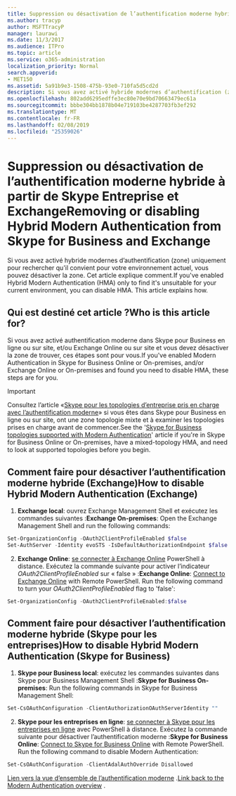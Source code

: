 ```yaml
---
title: Suppression ou désactivation de l’authentification moderne hybride à partir de Skype Entreprise et Exchange
ms.author: tracyp
author: MSFTTracyP
manager: laurawi
ms.date: 11/3/2017
ms.audience: ITPro
ms.topic: article
ms.service: o365-administration
localization_priority: Normal
search.appverid:
- MET150
ms.assetid: 5a91b9e3-1508-475b-93e0-710fa5d5cd2d
description: Si vous avez activé hybride modernes d’authentification (zone) uniquement pour rechercher qu'il convient pour votre environnement actuel, vous pouvez désactiver la zone. Cet article explique comment.
ms.openlocfilehash: 802add6295edffe3ec80e70e9bd70663479ec61a
ms.sourcegitcommit: bbbe304bb1878b04e719103be4287703fb3ef292
ms.translationtype: MT
ms.contentlocale: fr-FR
ms.lasthandoff: 02/08/2019
ms.locfileid: "25359026"
---
```

# <a name="removing-or-disabling-hybrid-modern-authentication-from-skype-for-business-and-exchange"></a><span data-ttu-id="d847f-104">Suppression ou désactivation de l’authentification moderne hybride à partir de Skype Entreprise et Exchange</span><span class="sxs-lookup"><span data-stu-id="d847f-104">Removing or disabling Hybrid Modern Authentication from Skype for Business and Exchange</span></span>

<span data-ttu-id="d847f-p102">Si vous avez activé hybride modernes d’authentification (zone) uniquement pour rechercher qu'il convient pour votre environnement actuel, vous pouvez désactiver la zone. Cet article explique comment.</span><span class="sxs-lookup"><span data-stu-id="d847f-p102">If you've enabled Hybrid Modern Authentication (HMA) only to find it's unsuitable for your current environment, you can disable HMA. This article explains how.</span></span>
  
## <a name="who-is-this-article-for"></a><span data-ttu-id="d847f-107">Qui est destiné cet article ?</span><span class="sxs-lookup"><span data-stu-id="d847f-107">Who is this article for?</span></span>

<span data-ttu-id="d847f-108">Si vous avez activé authentification moderne dans Skype pour Business en ligne ou sur site, et/ou Exchange Online ou sur site et vous devez désactiver la zone de trouver, ces étapes sont pour vous.</span><span class="sxs-lookup"><span data-stu-id="d847f-108">If you've enabled Modern Authentication in Skype for Business Online or On-premises, and/or Exchange Online or On-premises and found you need to disable HMA, these steps are for you.</span></span>

> [!IMPORTANT]
> <span data-ttu-id="d847f-109">Consultez l’article «[Skype pour les topologies d’entreprise pris en charge avec l’authentification moderne](https://technet.microsoft.com/en-us/library/mt803262.aspx)» si vous êtes dans Skype pour Business en ligne ou sur site, ont une zone topologie mixte et à examiner les topologies prises en charge avant de commencer.</span><span class="sxs-lookup"><span data-stu-id="d847f-109">See the '[Skype for Business topologies supported with Modern Authentication](https://technet.microsoft.com/en-us/library/mt803262.aspx)' article if you're in Skype for Business Online or On-premises, have a mixed-topology HMA, and need to look at supported topologies before you begin.</span></span>
  
## <a name="how-to-disable-hybrid-modern-authentication-exchange"></a><span data-ttu-id="d847f-110">Comment faire pour désactiver l’authentification moderne hybride (Exchange)</span><span class="sxs-lookup"><span data-stu-id="d847f-110">How to disable Hybrid Modern Authentication (Exchange)</span></span>

1. <span data-ttu-id="d847f-111">**Exchange local**: ouvrez Exchange Management Shell et exécutez les commandes suivantes :</span><span class="sxs-lookup"><span data-stu-id="d847f-111">**Exchange On-premises**: Open the Exchange Management Shell and run the following commands:</span></span> 

```powershell
Set-OrganizationConfig -OAuth2ClientProfileEnabled $false
Set-AuthServer -Identity evoSTS -IsDefaultAuthorizationEndpoint $false
```

2. <span data-ttu-id="d847f-p103">**Exchange Online**: [se connecter à Exchange Online](https://docs.microsoft.com/en-us/powershell/exchange/exchange-online/connect-to-exchange-online-powershell/connect-to-exchange-online-powershell) PowerShell à distance. Exécutez la commande suivante pour activer l’indicateur *OAuth2ClientProfileEnabled* sur « false » :</span><span class="sxs-lookup"><span data-stu-id="d847f-p103">**Exchange Online**: [Connect to Exchange Online](https://docs.microsoft.com/en-us/powershell/exchange/exchange-online/connect-to-exchange-online-powershell/connect-to-exchange-online-powershell) with Remote PowerShell. Run the following command to turn your  *OAuth2ClientProfileEnabled*  flag to 'false':</span></span>

```powershell    
Set-OrganizationConfig -OAuth2ClientProfileEnabled:$false
```
    
## <a name="how-to-disable-hybrid-modern-authentication-skype-for-business"></a><span data-ttu-id="d847f-114">Comment faire pour désactiver l’authentification moderne hybride (Skype pour les entreprises)</span><span class="sxs-lookup"><span data-stu-id="d847f-114">How to disable Hybrid Modern Authentication (Skype for Business)</span></span>

1. <span data-ttu-id="d847f-115">**Skype pour Business local**: exécutez les commandes suivantes dans Skype pour Business Management Shell :</span><span class="sxs-lookup"><span data-stu-id="d847f-115">**Skype for Business On-premises**: Run the following commands in Skype for Business Management Shell:</span></span>

```powershell
Set-CsOAuthConfiguration -ClientAuthorizationOAuthServerIdentity ""
```

2. <span data-ttu-id="d847f-p104">**Skype pour les entreprises en ligne**: [se connecter à Skype pour les entreprises en ligne](https://docs.microsoft.com/en-us/office365/enterprise/powershell/manage-skype-for-business-online-with-office-365-powershell) avec PowerShell à distance. Exécutez la commande suivante pour désactiver l’authentification moderne :</span><span class="sxs-lookup"><span data-stu-id="d847f-p104">**Skype for Business Online**: [Connect to Skype for Business Online](https://docs.microsoft.com/en-us/office365/enterprise/powershell/manage-skype-for-business-online-with-office-365-powershell) with Remote PowerShell. Run the following command to disable Modern Authentication:</span></span>

```powershell    
Set-CsOAuthConfiguration -ClientAdalAuthOverride Disallowed
```

<span data-ttu-id="d847f-118">[Lien vers la vue d’ensemble de l’authentification moderne](hybrid-modern-auth-overview.md) .</span><span class="sxs-lookup"><span data-stu-id="d847f-118">[Link back to the Modern Authentication overview](hybrid-modern-auth-overview.md) .</span></span> 
  

